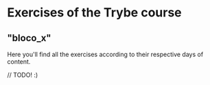 # Exercises of the Trybe course

## "bloco_x"
Here you'll find all the exercises according to their respective days of content.

// TODO! :)
